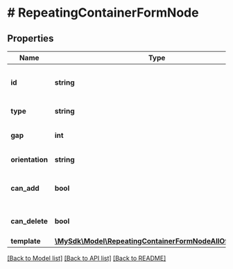 # # RepeatingContainerFormNode

## Properties

Name | Type | Description | Notes
------------ | ------------- | ------------- | -------------
**id** | **string** | Unique identifier for the node | [optional]
**type** | **string** | Type of the form node | [optional]
**gap** | **int** | Gap size between elements | [optional]
**orientation** | **string** | Layout orientation | [optional]
**can_add** | **bool** | Whether new items can be added | [optional]
**can_delete** | **bool** | Whether items can be deleted | [optional]
**template** | [**\MySdk\Model\RepeatingContainerFormNodeAllOfTemplate**](RepeatingContainerFormNodeAllOfTemplate.md) |  | [optional]

[[Back to Model list]](../../README.md#models) [[Back to API list]](../../README.md#endpoints) [[Back to README]](../../README.md)
